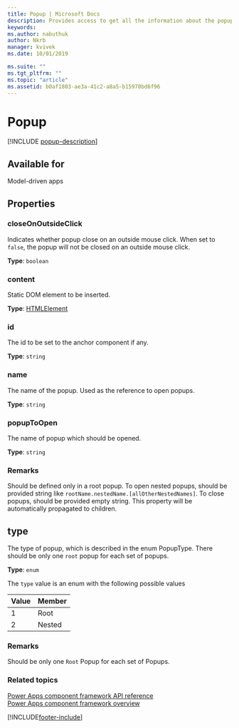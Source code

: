 ```yaml
---
title: Popup | Microsoft Docs
description: Provides access to get all the information about the popup.
keywords:
ms.author: nabuthuk
author: Nkrb
manager: kvivek
ms.date: 10/01/2019

ms.suite: ""
ms.tgt_pltfrm: ""
ms.topic: "article"
ms.assetid: b0af1803-ae3a-41c2-a8a5-b15970bd6f96
---
```


# Popup

[!INCLUDE [popup-description](includes/popup-description.md)]

## Available for 

Model-driven apps

## Properties

### closeOnOutsideClick

Indicates whether popup close on an outside mouse click. When set to `false`, the popup will not be closed on an outside mouse click.

**Type**: `boolean`

### content

Static DOM element to be inserted.

**Type**: [HTMLElement](https://developer.mozilla.org/docs/Web/API/HTMLElement)

### id

The id to be set to the anchor component if any.

**Type**: `string`

### name

The name of the popup. Used as the reference to open popups.

**Type**: `string`

### popupToOpen

The name of popup which should be opened.

**Type**: `string`

### Remarks

Should be defined only in a root popup. To open nested popups, should be provided string like `rootName.nestedName.[allOtherNestedNames]`. To close popups, should be provided empty string. This property will be automatically propagated to children.

## type

The type of popup, which is described in the enum PopupType. There should be only one `root` popup for each set of popups.

**Type**: `enum`

The `type` value is an enum with the following possible values

|Value|Member|
|--|--|
|1|Root|
|2|Nested|

### Remarks

Should be only one `Root` Popup for each set of Popups.

### Related topics

[Power Apps component framework API reference](../reference/index.md)<br/>
[Power Apps component framework overview](../overview.md)

[!INCLUDE[footer-include](../../../includes/footer-banner.md)]
